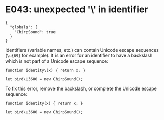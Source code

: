 # E043: unexpected '\\' in identifier

```config-for-examples
{
  "globals": {
    "ChirpSound": true
  }
}
```

Identifiers (variable names, etc.) can contain Unicode escape sequences
(`\u{69}` for example). It is an error for an identifier to have a backslash
which is not part of a Unicode escape sequence:

    function identity\(x) { return x; }

    let bird\U3600 = new ChirpSound();

To fix this error, remove the backslash, or complete the Unicode escape
sequence:

    function identity(x) { return x; }

    let bird\u3600 = new ChirpSound();
